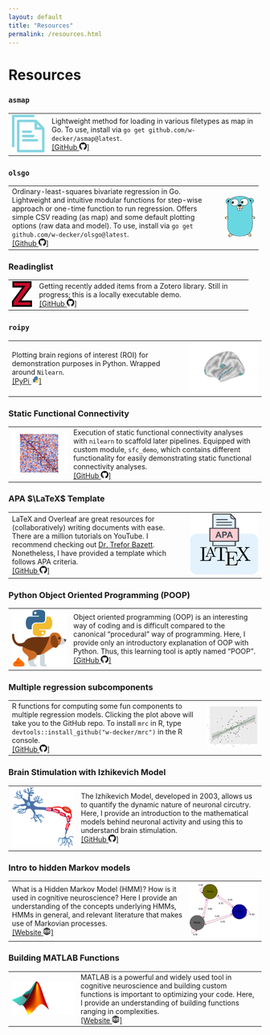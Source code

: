 ```yaml
---
layout: default
title: "Resources"
permalink: /resources.html
---
```


# Resources

### **`asmap`**
<table>
<tr>
 <td style="width:65px"><img src="/images/asmap_logo.png"></td>
<td style="width:410px">Lightweight method for loading in various filetypes as map in Go. To use, install via <code>go get github.com/w-decker/asmap@latest</code>. 
 <br><a href="https://github.com/w-decker/asmap">[GitHub <img src="/images/githubicon.png" alt="GitHub" width="15" height="15">]</a>
</td>
</tr>
</table>

### **`olsgo`**
<table>
<tr>
<td style="width:410px">Ordinary-least-squares bivariate regression in Go. Lightweight and intuitive modular functions for step-wise approach or one-time function to run regression. Offers simple CSV reading (as map) and some default plotting options (raw data and model). To use, install via <code>go get github.com/w-decker/olsgo@latest</code>. 
 <br><a href="https://github.com/w-decker/olsgo">[Github <img src="/images/githubicon.png" alt="GitHub" width="15" height="15">]</a>
</td>
<td style="width:60px"><img src="/images/gologo.png"></td>
</tr>
</table>

### Readinglist
<table>
<tr>
 <td style="width:40px"><img src="/images/z.png"></td>
<td style="width:410px">Getting recently added items from a Zotero library. Still in progress; this is a locally executable demo. 
 <br><a href="https://github.com/w-decker/readinglist">[GitHub <img src="/images/githubicon.png" alt="GitHub" width="15" height="15">]</a>
</td>
</tr>
</table>

### **`roipy`**
<table>
<tr>
<td style="width:410px">Plotting brain regions of interest (ROI) for demonstration purposes in Python. Wrapped around <code>Nilearn</code>.
 <br><a href="https://pypi.org/project/roipy/">[PyPi <img src="/images/pypilogo_color.png" alt="PyPi" width="15" height="15">]</a>
</td>
<td style="width:175px"><img src="/images/brain.png"></td>
</tr>
</table>

### Static Functional Connectivity
<table>
<tr>
 <td style="width:125px"><img src="/images/fc.png"></td>
<td style="width:410px">Execution of static functional connectivity analyses with <code>nilearn</code> to scaffold later pipelines. Equipped with custom module, <code>sfc_demo</code>, which contains different functionality for easily demonstrating static functional connectivity analyses.
 <br><a href="https://github.com/w-decker/sFC-Demo">[GitHub <img src="/images/githubicon.png" alt="GitHub" width="15" height="15">]</a>
</td>
</tr>
</table>

### APA $\LaTeX$ Template
<table>
<tr>
<td style="width:410px">LaTeX and Overleaf are great resources for (collaboratively) writing documents with ease. There are a million tutorials on YouTube. I recommend checking out <a href="https://www.youtube.com/@DrTrefor"> Dr. Trefor Bazett</a>. Nonetheless, I have provided a template which follows APA criteria.
 <br><a href="https://github.com/w-decker/APA-Manuscript-Template">[GitHub <img src="/images/githubicon.png" alt="GitHub" width="15" height="15">]</a>
</td>
<td style="width:175px"><img src="/images/apalatex.png"></td>
</tr>
</table>

### Python Object Oriented Programming (POOP)
<table>
<tr>
 <td style="width:125px"><img src="/images/poop_logo.png"></td>
<td style="width:410px">Object oriented programming (OOP) is an interesting way of coding and is difficult compared to the canonical “procedural” way of programming. Here, I provide only an introductory explanation of OOP with Python. Thus, this learning tool is aptly named “POOP”.
 <br><a href="https://w-decker.github.io/poop/intro.html">[GitHub <img src="/images/githubicon.png" alt="GitHub" width="15" height="15">]</a>
</td>
</tr>
</table>

### Multiple regression subcomponents
<table>
<tr>
<td style="width:410px">R functions for computing some fun components to multiple regression models. Clicking the plot above will take you to the GitHub repo. To install <code>mrc</code> in R, type <code>devtools::install_github("w-decker/mrc")</code> in the R console.
 <br><a href="https://github.com/w-decker/mrc">[GitHub <img src="/images/githubicon.png" alt="GitHub" width="15" height="15">]</a>
</td>
<td style="width:125px"><img src="/images/mrc.png"></td>
</tr>
</table>

### Brain Stimulation with Izhikevich Model
<table>
<tr>
 <td style="width:150px"><img src="/images/neuron.png"></td>
<td style="width:410px">The Izhikevich Model, developed in 2003, allows us to quantify the dynamic nature of neuronal circutry. Here, I provide an introduction to the mathematical models behind neuronal activity and using this to understand brain stimulation.
 <br><a href="https://github.com/w-decker/brain-circuit-stim">[GitHub <img src="/images/githubicon.png" alt="GitHub" width="15" height="15">]</a>
</td>
</tr>
</table>

### Intro to hidden Markov models
<table>
<tr>
<td style="width:410px">What is a Hidden Markov Model (HMM)? How is it used in cognitive neuroscience? Here I provide an understanding of the concepts underlying HMMs, HMMs in general, and relevant literature that makes use of Markovian processes.
 <br><a href="https://w-decker.github.io/hidden-markov-model/intro.html">[Website <img src="/images/wwwlogo.png" alt="WWW" width="15" height="15">]</a>
</td>
<td style="width:175px"><img src="/images/intro_weather.png"></td>
</tr>
</table>

### Building MATLAB Functions
<table>
<tr>
 <td style="width:150px"><img src="/images/matlab-funcs.png"></td>
<td style="width:410px">MATLAB is a powerful and widely used tool in cognitive neuroscience and building custom functions is important to optimizing your code. Here, I provide an understanding of building functions ranging in complexities.
 <br><a href="https://w-decker.github.io/matlab-funcs/intro.html">[Website <img src="/images/wwwlogo.png" alt="WWW" width="15" height="15">]</a>
</td>
</tr>
</table>